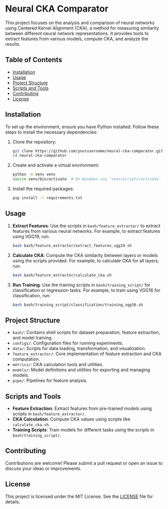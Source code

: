 # Neural CKA Comparator

This project focuses on the analysis and comparison of neural networks using Centered Kernel Alignment (CKA), a method for measuring similarity between different neural network representations. It provides tools to extract features from various models, compute CKA, and analyze the results.

## Table of Contents

- [Installation](#installation)
- [Usage](#usage)
- [Project Structure](#project-structure)
- [Scripts and Tools](#scripts-and-tools)
- [Contributing](#contributing)
- [License](#license)

## Installation

To set up the environment, ensure you have Python installed. Follow these steps to install the necessary dependencies:

1. Clone the repository:

   ```bash
   git clone https://github.com/yourusername/neural-cka-comparator.git
   cd neural-cka-comparator
   ```

2. Create and activate a virtual environment:

   ```bash
   python -m venv venv
   source venv/bin/activate  # On Windows use `venv\Scripts\activate`
   ```

3. Install the required packages:

   ```bash
   pip install -r requirements.txt
   ```

## Usage

1. **Extract Features**: Use the scripts in `bash/feature_extractor/` to extract features from various neural networks. For example, to extract features using VGG19, run:

   ```bash
   bash bash/feature_extractor/extract_features_vgg19.sh
   ```

2. **Calculate CKA**: Compute the CKA similarity between layers or models using the scripts provided. For example, to calculate CKA for all layers, run:

   ```bash
   bash bash/feature_extractor/calculate_cka.sh
   ```

3. **Run Training**: Use the training scripts in `bash/training_script/` for classification or regression tasks. For example, to train using VGG16 for classification, run:

   ```bash
   bash bash/training_script/classification/training_vgg16.sh
   ```

## Project Structure

- `bash/`: Contains shell scripts for dataset preparation, feature extraction, and model training.
- `configs/`: Configuration files for running experiments.
- `data/`: Scripts for data loading, transformation, and visualization.
- `feature_extractor/`: Core implementation of feature extraction and CKA computation.
- `metrics/`: CKA calculation tools and utilities.
- `models/`: Model definitions and utilities for exporting and managing models.
- `pipe/`: Pipelines for feature analysis.

## Scripts and Tools

- **Feature Extraction**: Extract features from pre-trained models using scripts in `bash/feature_extractor/`.
- **CKA Calculation**: Compute CKA values using scripts like `calculate_cka.sh`.
- **Training Scripts**: Train models for different tasks using the scripts in `bash/training_script/`.

## Contributing

Contributions are welcome! Please submit a pull request or open an issue to discuss your ideas or improvements.

## License

This project is licensed under the MIT License. See the [LICENSE](LICENSE) file for details.
